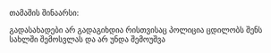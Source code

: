 თამაშის შინაარსი:

გადასახადები არ გადაგიხდია რისთვისაც პოლიცია ცდილობს შენს სახლში შემოსვლას და არ უნდა შემოუშვა
